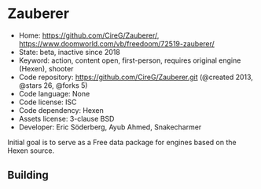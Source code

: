 # Zauberer

- Home: https://github.com/CireG/Zauberer/, https://www.doomworld.com/vb/freedoom/72519-zauberer/
- State: beta, inactive since 2018
- Keyword: action, content open, first-person, requires original engine (Hexen), shooter
- Code repository: https://github.com/CireG/Zauberer.git (@created 2013, @stars 26, @forks 5)
- Code language: None
- Code license: ISC
- Code dependency: Hexen
- Assets license: 3-clause BSD
- Developer: Eric Söderberg, Ayub Ahmed, Snakecharmer

Initial goal is to serve as a Free data package for engines based on the Hexen source.

## Building
